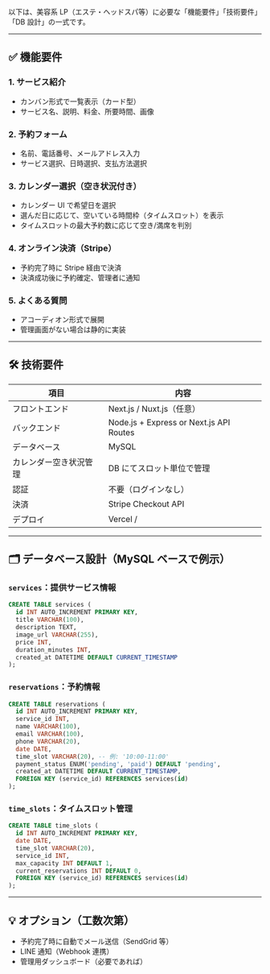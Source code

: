 以下は、美容系 LP（エステ・ヘッドスパ等）に必要な「機能要件」「技術要件」「DB 設計」の一式です。

---

## ✅ 機能要件

### 1. サービス紹介

- カンバン形式で一覧表示（カード型）
- サービス名、説明、料金、所要時間、画像

### 2. 予約フォーム

- 名前、電話番号、メールアドレス入力
- サービス選択、日時選択、支払方法選択

### 3. カレンダー選択（空き状況付き）

- カレンダー UI で希望日を選択
- 選んだ日に応じて、空いている時間枠（タイムスロット）を表示
- タイムスロットの最大予約数に応じて空き/満席を判別

### 4. オンライン決済（Stripe）

- 予約完了時に Stripe 経由で決済
- 決済成功後に予約確定、管理者に通知

### 5. よくある質問

- アコーディオン形式で展開
- 管理画面がない場合は静的に実装

---

## 🛠 技術要件

| 項目                   | 内容                                    |
| ---------------------- | --------------------------------------- |
| フロントエンド         | Next.js / Nuxt.js（任意）               |
| バックエンド           | Node.js + Express or Next.js API Routes |
| データベース           | MySQL                                   |
| カレンダー空き状況管理 | DB にてスロット単位で管理               |
| 認証                   | 不要（ログインなし）                    |
| 決済                   | Stripe Checkout API                     |
| デプロイ               | Vercel /                                |

---

## 🗂 データベース設計（MySQL ベースで例示）

### `services`：提供サービス情報

```sql
CREATE TABLE services (
  id INT AUTO_INCREMENT PRIMARY KEY,
  title VARCHAR(100),
  description TEXT,
  image_url VARCHAR(255),
  price INT,
  duration_minutes INT,
  created_at DATETIME DEFAULT CURRENT_TIMESTAMP
);
```

### `reservations`：予約情報

```sql
CREATE TABLE reservations (
  id INT AUTO_INCREMENT PRIMARY KEY,
  service_id INT,
  name VARCHAR(100),
  email VARCHAR(100),
  phone VARCHAR(20),
  date DATE,
  time_slot VARCHAR(20), -- 例: '10:00-11:00'
  payment_status ENUM('pending', 'paid') DEFAULT 'pending',
  created_at DATETIME DEFAULT CURRENT_TIMESTAMP,
  FOREIGN KEY (service_id) REFERENCES services(id)
);
```

### `time_slots`：タイムスロット管理

```sql
CREATE TABLE time_slots (
  id INT AUTO_INCREMENT PRIMARY KEY,
  date DATE,
  time_slot VARCHAR(20),
  service_id INT,
  max_capacity INT DEFAULT 1,
  current_reservations INT DEFAULT 0,
  FOREIGN KEY (service_id) REFERENCES services(id)
);
```

---

## 💡 オプション（工数次第）

- 予約完了時に自動でメール送信（SendGrid 等）
- LINE 通知（Webhook 連携）
- 管理用ダッシュボード（必要であれば）
